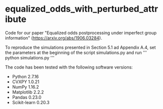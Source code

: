 # equalized_odds_with_perturbed_attribute
Code for our paper "Equalized odds postprocessing under imperfect group information" (https://arxiv.org/abs/1906.03284).

To reproduce the simulations presented in Section 5.1 ad Appendix A.4, set the parameters at the beginning of the script simulations.py and run
'''
python simulations.py
'''

The code has been tested with the following software versions:
* Python 2.7.16
* CVXPY 1.0.21
* NumPy 1.16.2
* Matplotlib 2.2.2
* Pandas 0.23.0
* Scikit-learn 0.20.3
